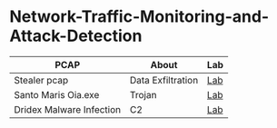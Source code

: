 # Network-Traffic-Monitoring-and-Attack-Detection

| PCAP                         |About                | Lab         |
|---------------------------------|--------------|----------------------------|
| Stealer pcap             |Data Exfiltration              | <a href="https://github.com/slybdev/Stealer-pcap">Lab</a>|           |          |
| Santo Maris Oia.exe             |Trojan             | <a href="https://github.com/slybdev/Network-Traffic-Forensics-Analysis/blob/main/README.md">Lab</a>|           |          |
| Dridex Malware Infection             |C2             | <a href="https://github.com/slybdev/spet10.spr/blob/main/README.md">Lab</a>|           |          |     


